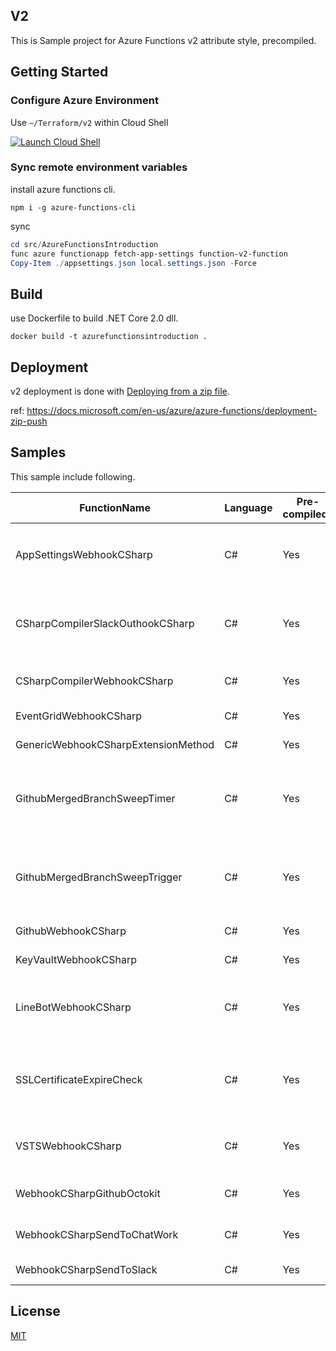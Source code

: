 ## V2

This is Sample project for Azure Functions v2 attribute style, precompiled.

## Getting Started

### Configure Azure Environment

Use `~/Terraform/v2` within Cloud Shell

[![Launch Cloud Shell](https://shell.azure.com/images/launchcloudshell.png "Launch Cloud Shell")](https://shell.azure.com)


### Sync remote environment variables

install azure functions cli.

```
npm i -g azure-functions-cli
```

sync

```powershell
cd src/AzureFunctionsIntroduction
func azure functionapp fetch-app-settings function-v2-function
Copy-Item ./appsettings.json local.settings.json -Force
```

## Build

use Dockerfile to build .NET Core 2.0 dll.

```
docker build -t azurefunctionsintroduction .
```

## Deployment

v2 deployment is done with [Deploying from a zip file](https://github.com/projectkudu/kudu/wiki/Deploying-from-a-zip-file).

ref: https://docs.microsoft.com/en-us/azure/azure-functions/deployment-zip-push

## Samples

This sample include following.

FunctionName | Language | Pre-compiled? | Description
---- | ---- | ----  | ----
AppSettingsWebhookCSharp | C# | Yes | Reference ```Application Settings > App Setting``` of Web Apps Sample code.
CSharpCompilerSlackOuthookCSharp | C# | Yes | Slack C# Code Roslyn Evaluation Sample. (```@C#: Enumerable.Range(10, 20).Aggregate((x, y) => x + y)```)
CSharpCompilerWebhookCSharp | C# | Yes | Generic Webhook C# Code Roslyn Evaluation Sample.
EventGridWebhookCSharp | C# | Yes | Webhook triggered by EventGrid event.
GenericWebhookCSharpExtensionMethod | C# | Yes | Extension Method usage Sample code.
GithubMergedBranchSweepTimer | C# | Yes | Delete branches you forgot to delete after merged. Run by cron. Handle parameter with Environment Variables.
GithubMergedBranchSweepTrigger | C# | Yes | Delete branches you forgot to delete after merged. Run by Http Post Request.Handle parameter with json body.
GithubWebhookCSharp | C# | Yes | Github Webhook Sample code.
KeyVaultWebhookCSharp | C# | Yes | KeyVault Secret read and use.
LineBotWebhookCSharp | C# | Yes | Line Bot Webhook Sample code with Emergency Evacuation info with sent info.
SSLCertificateExpireCheck | C# | Yes | SSL Certificate Checker. Often introduce in AWS Lambda but you can do with C# + AzureFucntions, too! 
VSTSWebhookCSharp | C# | Yes | Visual Studio Team Service (VSTS) Webhook trigger Sample code.
WebhookCSharpGithubOctokit | C# | Yes | NuGet package reference sample for Octokit.
WebhookCSharpSendToChatWork | C# | Yes | Chatwork Notification Sample code.
WebhookCSharpSendToSlack | C# | Yes | Slack Notification Sample code.

## License

[MIT](https://github.com/guitarrapc/AzureFunctionsIntroduction/blob/master/LICENSE)
